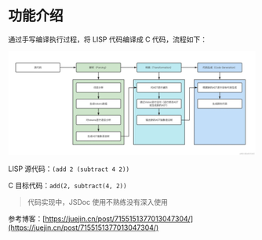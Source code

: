 # 功能介绍

通过手写编译执行过程，将 LISP 代码编译成 C 代码，流程如下：

![process.png](./process.png)

LISP 源代码：`(add 2 (subtract 4 2))`

C 目标代码：`add(2, subtract(4, 2))`

> 代码实现中，JSDoc 使用不熟练没有深入使用

参考博客：[https://juejin.cn/post/7155151377013047304/](https://juejin.cn/post/7155151377013047304/)
